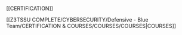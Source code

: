   

[[CERTIFICATION]]

[[Z3TSSU COMPLETE/CYBERSECURITY/Defensive - Blue Team/CERTIFICATION & COURSES/COURSES/COURSES|COURSES]]